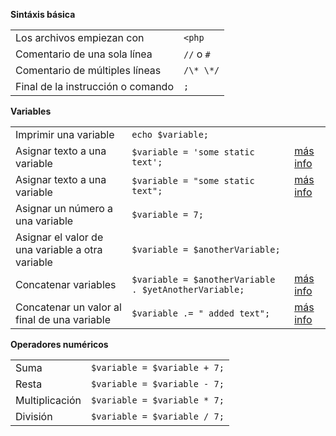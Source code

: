 **Sintáxis básica**
<table>
<tr><td>Los archivos empiezan con</td>
<td><code>&lt;php</code></td></tr>

<tr><td>Comentario de una sola línea</td>
<td><code>//</code> o <code>#</code></td></tr>

<tr><td>Comentario de múltiples líneas</td>
<td><code>/\* \*/</code></td></tr>

<tr><td>Final de la instrucción o comando</td>
<td><code>;</code></td></tr>
</table>

**Variables**
<table>
  <tr>
    <td>
      Imprimir una variable
    </td>
    <td>
      <code>echo $variable;</code>
    </td>
  </tr>

  <tr>
    <td>
      Asignar texto a una variable
    </td>
    <td>
      <code>$variable = 'some static text';</code>
    </td>
    <td>
      <a href="http://www.php.net/manual/es/language.types.string.php#language.types.string.syntax.single">más info</a>
    </td>
  </tr>

  <tr>
    <td>
      Asignar texto a una variable
    </td>
    <td>
      <code>$variable = "some static text";</code>
    </td>
    <td>
      <a href="http://www.php.net/manual/es/language.types.string.php#language.types.string.syntax.double">más info</a>
    </td>
  </tr>

  <tr>
    <td>
      Asignar un número a una variable
    </td>
    <td>
      <code>$variable = 7;</code>
    </td>
  </tr>

  <tr>
    <td>
      Asignar el valor de una variable a otra variable
    </td>
    <td>
      <code>$variable = $anotherVariable;</code>
    </td>
  </tr>

  <tr>
    <td>
      Concatenar variables
    </td>
    <td>
      <code>$variable = $anotherVariable . $yetAnotherVariable;</code>
    </td>
    <td>
      <a href="http://php.net/manual/es/language.operators.string.php">más info</a>
    </td>
  </tr>

  <tr>
    <td>
      Concatenar un valor al final de una variable
    </td>
    <td>
      <code>$variable .= " added text";</code>
    </td>
    <td>
      <a href="http://php.net/manual/es/language.operators.string.php">más info</a>
    </td>
  </tr>
</table>

**Operadores numéricos**
<table>
  <tr>
    <td>
      Suma
    </td>
    <td>
      <code>$variable = $variable + 7;</code>
    </td>
  </tr>

  <tr>
    <td>
      Resta
    </td>
    <td>
      <code>$variable = $variable - 7;</code>
    </td>
  </tr>

  <tr>
    <td>
      Multiplicación
    </td>
    <td>
      <code>$variable = $variable * 7;</code>
    </td>
  </tr>

  <tr>
    <td>
      División
    </td>
    <td>
      <code>$variable = $variable / 7;</code>
    </td>
  </tr>
</table>
